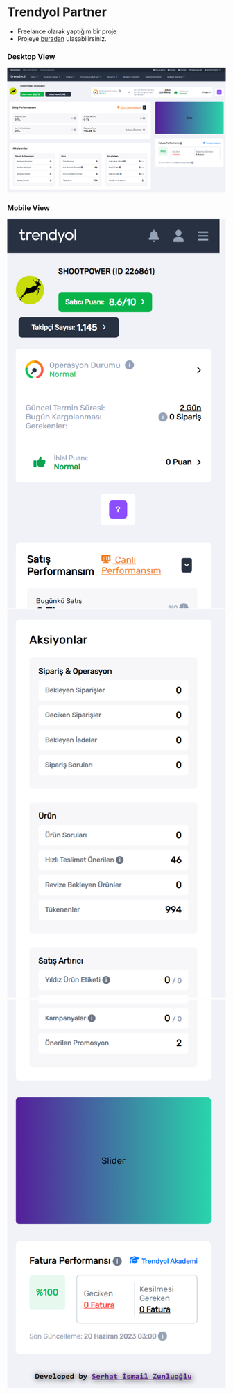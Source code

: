 # Trendyol Partner
- Freelance olarak yaptığım  bir proje
- Projeye [buradan](https://partner-trendyol.netlify.app/) ulaşabilirsiniz.


### Desktop View
![alt text](https://github.com/serhatzunluoglu/Anasayfa/blob/e17a7a5076e0bcf5fb3a7c73e603ab07f3156384/images/Sayfa-Tasar%C4%B1m%C4%B1.png)

### Mobile View
![alt text](https://github.com/serhatzunluoglu/Anasayfa/blob/50cdf1048cbe81c3e2d88298c9ba20d5163a64b1/images/Mobile-view-1.png)
![alt text](https://github.com/serhatzunluoglu/Anasayfa/blob/d20206531b7c97b66dc62c6f160484c2f79785a6/images/Mobile-view-2.png)
![alt text](https://github.com/serhatzunluoglu/Anasayfa/blob/d20206531b7c97b66dc62c6f160484c2f79785a6/images/Mobile-view-3.png)



